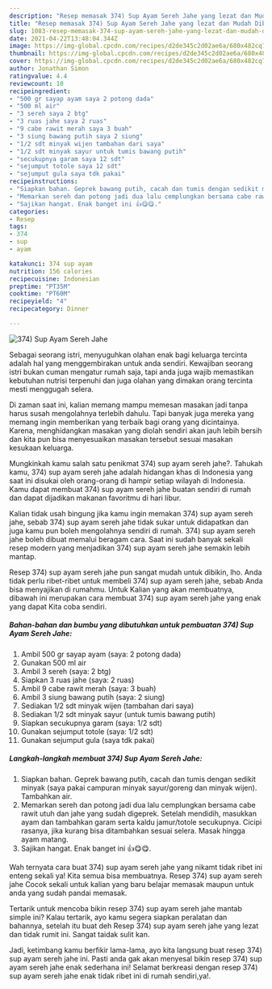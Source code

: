 ```yaml
---
description: "Resep memasak 374) Sup Ayam Sereh Jahe yang lezat dan Mudah Dibuat"
title: "Resep memasak 374) Sup Ayam Sereh Jahe yang lezat dan Mudah Dibuat"
slug: 1083-resep-memasak-374-sup-ayam-sereh-jahe-yang-lezat-dan-mudah-dibuat
date: 2021-04-22T13:48:04.344Z
image: https://img-global.cpcdn.com/recipes/d2de345c2d02ae6a/680x482cq70/374-sup-ayam-sereh-jahe-foto-resep-utama.jpg
thumbnail: https://img-global.cpcdn.com/recipes/d2de345c2d02ae6a/680x482cq70/374-sup-ayam-sereh-jahe-foto-resep-utama.jpg
cover: https://img-global.cpcdn.com/recipes/d2de345c2d02ae6a/680x482cq70/374-sup-ayam-sereh-jahe-foto-resep-utama.jpg
author: Jonathan Simon
ratingvalue: 4.4
reviewcount: 10
recipeingredient:
- "500 gr sayap ayam saya 2 potong dada"
- "500 ml air"
- "3 sereh saya 2 btg"
- "3 ruas jahe saya 2 ruas"
- "9 cabe rawit merah saya 3 buah"
- "3 siung bawang putih saya 2 siung"
- "1/2 sdt minyak wijen tambahan dari saya"
- "1/2 sdt minyak sayur untuk tumis bawang putih"
- "secukupnya garam saya 12 sdt"
- "sejumput totole saya 12 sdt"
- "sejumput gula saya tdk pakai"
recipeinstructions:
- "Siapkan bahan. Geprek bawang putih, cacah dan tumis dengan sedikit minyak (saya pakai campuran minyak sayur/goreng dan minyak wijen). Tambahkan air."
- "Memarkan sereh dan potong jadi dua lalu cemplungkan bersama cabe rawit utuh dan jahe yang sudah digeprek. Setelah mendidih, masukkan ayam dan tambahkan garam serta kaldu jamur/totole secukupnya. Cicipi rasanya, jika kurang bisa ditambahkan sesuai selera. Masak hingga ayam matang."
- "Sajikan hangat. Enak banget ini 👍😋😋."
categories:
- Resep
tags:
- 374
- sup
- ayam

katakunci: 374 sup ayam 
nutrition: 156 calories
recipecuisine: Indonesian
preptime: "PT35M"
cooktime: "PT60M"
recipeyield: "4"
recipecategory: Dinner

---
```



![374) Sup Ayam Sereh Jahe](https://img-global.cpcdn.com/recipes/d2de345c2d02ae6a/680x482cq70/374-sup-ayam-sereh-jahe-foto-resep-utama.jpg)

Sebagai seorang istri, menyuguhkan olahan enak bagi keluarga tercinta adalah hal yang menggembirakan untuk anda sendiri. Kewajiban seorang istri bukan cuman mengatur rumah saja, tapi anda juga wajib memastikan kebutuhan nutrisi terpenuhi dan juga olahan yang dimakan orang tercinta mesti menggugah selera.

Di zaman  saat ini, kalian memang mampu memesan masakan jadi tanpa harus susah mengolahnya terlebih dahulu. Tapi banyak juga mereka yang memang ingin memberikan yang terbaik bagi orang yang dicintainya. Karena, menghidangkan masakan yang diolah sendiri akan jauh lebih bersih dan kita pun bisa menyesuaikan masakan tersebut sesuai masakan kesukaan keluarga. 



Mungkinkah kamu salah satu penikmat 374) sup ayam sereh jahe?. Tahukah kamu, 374) sup ayam sereh jahe adalah hidangan khas di Indonesia yang saat ini disukai oleh orang-orang di hampir setiap wilayah di Indonesia. Kamu dapat membuat 374) sup ayam sereh jahe buatan sendiri di rumah dan dapat dijadikan makanan favoritmu di hari libur.

Kalian tidak usah bingung jika kamu ingin memakan 374) sup ayam sereh jahe, sebab 374) sup ayam sereh jahe tidak sukar untuk didapatkan dan juga kamu pun boleh mengolahnya sendiri di rumah. 374) sup ayam sereh jahe boleh dibuat memalui beragam cara. Saat ini sudah banyak sekali resep modern yang menjadikan 374) sup ayam sereh jahe semakin lebih mantap.

Resep 374) sup ayam sereh jahe pun sangat mudah untuk dibikin, lho. Anda tidak perlu ribet-ribet untuk membeli 374) sup ayam sereh jahe, sebab Anda bisa menyajikan di rumahmu. Untuk Kalian yang akan membuatnya, dibawah ini merupakan cara membuat 374) sup ayam sereh jahe yang enak yang dapat Kita coba sendiri.

<!--inarticleads1-->

##### Bahan-bahan dan bumbu yang dibutuhkan untuk pembuatan 374) Sup Ayam Sereh Jahe:

1. Ambil 500 gr sayap ayam (saya: 2 potong dada)
1. Gunakan 500 ml air
1. Ambil 3 sereh (saya: 2 btg)
1. Siapkan 3 ruas jahe (saya: 2 ruas)
1. Ambil 9 cabe rawit merah (saya: 3 buah)
1. Ambil 3 siung bawang putih (saya: 2 siung)
1. Sediakan 1/2 sdt minyak wijen (tambahan dari saya)
1. Sediakan 1/2 sdt minyak sayur (untuk tumis bawang putih)
1. Siapkan secukupnya garam (saya: 1/2 sdt)
1. Gunakan sejumput totole (saya: 1/2 sdt)
1. Gunakan sejumput gula (saya tdk pakai)




<!--inarticleads2-->

##### Langkah-langkah membuat 374) Sup Ayam Sereh Jahe:

1. Siapkan bahan. Geprek bawang putih, cacah dan tumis dengan sedikit minyak (saya pakai campuran minyak sayur/goreng dan minyak wijen). Tambahkan air.
1. Memarkan sereh dan potong jadi dua lalu cemplungkan bersama cabe rawit utuh dan jahe yang sudah digeprek. Setelah mendidih, masukkan ayam dan tambahkan garam serta kaldu jamur/totole secukupnya. Cicipi rasanya, jika kurang bisa ditambahkan sesuai selera. Masak hingga ayam matang.
1. Sajikan hangat. Enak banget ini 👍😋😋.




Wah ternyata cara buat 374) sup ayam sereh jahe yang nikamt tidak ribet ini enteng sekali ya! Kita semua bisa membuatnya. Resep 374) sup ayam sereh jahe Cocok sekali untuk kalian yang baru belajar memasak maupun untuk anda yang sudah pandai memasak.

Tertarik untuk mencoba bikin resep 374) sup ayam sereh jahe mantab simple ini? Kalau tertarik, ayo kamu segera siapkan peralatan dan bahannya, setelah itu buat deh Resep 374) sup ayam sereh jahe yang lezat dan tidak rumit ini. Sangat taidak sulit kan. 

Jadi, ketimbang kamu berfikir lama-lama, ayo kita langsung buat resep 374) sup ayam sereh jahe ini. Pasti anda gak akan menyesal bikin resep 374) sup ayam sereh jahe enak sederhana ini! Selamat berkreasi dengan resep 374) sup ayam sereh jahe enak tidak ribet ini di rumah sendiri,ya!.

